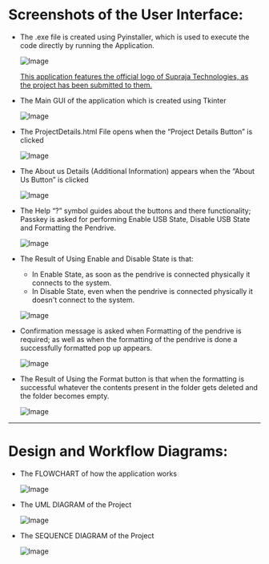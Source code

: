 # Screenshots of the User Interface:
- The .exe file is created using Pyinstaller, which is used to execute the code directly by running the Application.

    ![Image](https://github.com/user-attachments/assets/6619f506-15fd-4b17-aa58-03c2329fccff)

  <ins> This application features the official logo of Supraja Technologies, as the project has been submitted to them.</ins>

- The Main GUI of the application which is created using Tkinter 

    ![Image](https://github.com/user-attachments/assets/b1be9e58-5613-421d-9138-67a150ace900)

- The ProjectDetails.html File opens when the “Project Details Button” is clicked

    ![Image](https://github.com/user-attachments/assets/a9904658-5754-4e2e-a0e5-bb9e989757a5)

- The About us Details (Additional Information) appears when the “About Us Button” is clicked

    ![Image](https://github.com/user-attachments/assets/187f682f-6c5b-4e6d-8bce-d14ef6074953)

- The Help “?” symbol guides about the buttons and there functionality; Passkey is asked for performing Enable USB State, Disable USB State and Formatting the Pendrive.

    ![Image](https://github.com/user-attachments/assets/ac964082-7908-4e47-9934-7cb72ccb1f74)

- The Result of Using Enable and Disable State is that:
     - In Enable State, as soon as the pendrive is connected physically it connects to the system.
     - In Disable State, even when the pendrive is connected physically it doesn't connect to the system.

    ![Image](https://github.com/user-attachments/assets/5e60cc4c-8db1-422d-a485-cfbcadd88adb)

- Confirmation message is asked when Formatting of the pendrive is required; as well as when the formatting of the pendrive is done a successfully formatted pop up appears.

    ![Image](https://github.com/user-attachments/assets/c8be1e3f-c9e3-4b91-bcb0-fee9200adb0d)

- The Result of Using the Format button is that when the formatting is successful whatever the contents present in the folder gets deleted and the folder becomes empty.

    ![Image](https://github.com/user-attachments/assets/a9d47dcf-b804-4cda-9452-14c484eb52e5)


---

# Design and Workflow Diagrams:

- The FLOWCHART of how the application works

    ![Image](https://github.com/user-attachments/assets/4203b685-0d63-4543-abcf-b6ad413c2b3b)


- The UML DIAGRAM of the Project

    ![Image](https://github.com/user-attachments/assets/4789b900-4c40-498a-b9f9-5c10a5aefa08)

- The SEQUENCE DIAGRAM of the Project

    ![Image](https://github.com/user-attachments/assets/c7549d52-5299-4d8a-a4c4-829ae949b09a)
  
  
